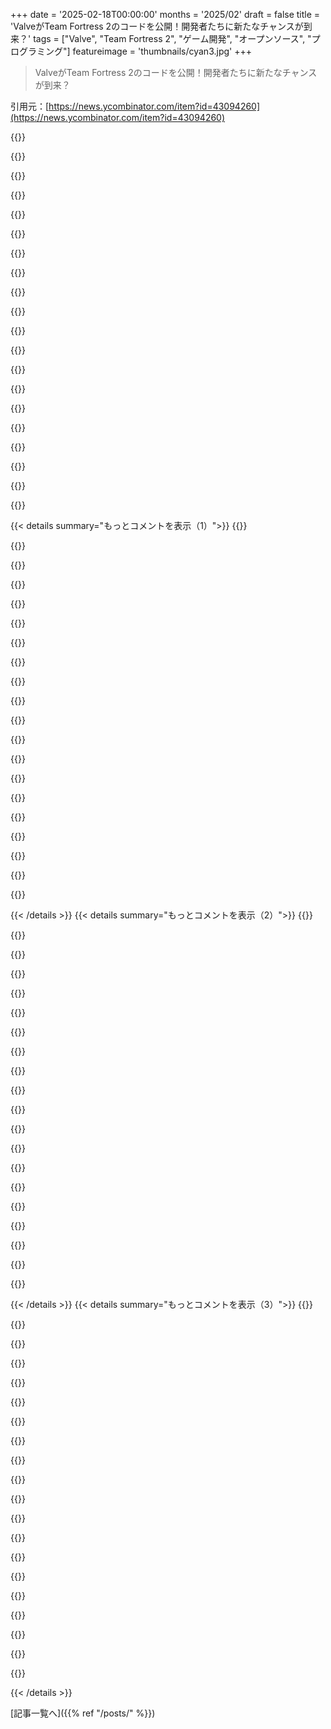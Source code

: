 +++
date = '2025-02-18T00:00:00'
months = '2025/02'
draft = false
title = 'ValveがTeam Fortress 2のコードを公開！開発者たちに新たなチャンスが到来？'
tags = ["Valve", "Team Fortress 2", "ゲーム開発", "オープンソース", "プログラミング"]
featureimage = 'thumbnails/cyan3.jpg'
+++

> ValveがTeam Fortress 2のコードを公開！開発者たちに新たなチャンスが到来？

引用元：[https://news.ycombinator.com/item?id=43094260](https://news.ycombinator.com/item?id=43094260)

{{<matomeQuote body="これはモッディングにはいいけど、誤解しないでね。これはまだクローズドソースのSourceエンジンの上にあるTF2特有のコードだから、新しいプラットフォームに移植するのは無理よ。Sourceを再実装するか、リークしたSourceコードと結びつける必要があるし、法的な問題もあるからね。" userName="jsheard" createdAt="2025-02-18T20:00:56" color="#785bff">}}

{{<matomeQuote body="Sourceをクローズにする理由が理解できないな。エンジンとしては面白くないし、今はO3DEやGodot、Wickedみたいな強力で扱いやすいオープンソースの代替が3つ以上ある。Sourceの開発に関わってきた人以外は興味ないだろう。GPLで公開すれば、インディーズからクリエイティブなプロジェクトが増えるはずなのに。" userName="klaussilveira" createdAt="2025-02-18T20:10:28" color="#785bff">}}

{{<matomeQuote body="最近のゲームエンジンは多くのサードパーティコードを使っているから、オープンソースにするのは手間だよ。特にSourceエンジンのバージョンはHavok物理を使ってるし。IdTechがオープンソースになったのはCarmackのおかげだろうけど、その時のコードは全部自社開発でPC専用だったからね。" userName="jsheard" createdAt="2025-02-18T20:17:42" color="">}}

{{<matomeQuote body="Idは、Doomのためにサードパーティのサウンドライブラリを使っていて、オープンソース版はLinuxポートを元にしてる。DOS用に戻すのは大変だった。DoomのWindowsポートはMicrosoftがやっていて、著作権の関係でリリースできなかった。Quakeの時はIdが自分たちでWindowsポートを作ったから、winquakeのソースコードを出せた。" userName="phire" createdAt="2025-02-18T20:40:29" color="">}}

{{<matomeQuote body="おもしろい話：Gabe Newellが元々のWinDoomポートを作ったんだよ。その後、Doom95を作ったチームも率いてた。" userName="tadfisher" createdAt="2025-02-18T21:02:13" color="">}}

{{<matomeQuote body="＞Microsoftがやったから著作権が移るのか？普通はお金を払った会社が権利を持つんじゃないの？" userName="stevage" createdAt="2025-02-18T20:44:06" color="">}}

{{<matomeQuote body="MicrosoftはIdに頼まれてDoomをポートしたんじゃなくて、Windows 95をDirectXで魅力的なゲームプラットフォームとして見せるために、自分たちのためにポートした。Doomエンジンをライセンスして、自分たちの変更を加えてDoom 95を発売したんだよ。おもしろいことに、DoomのWindowsポートはGabe Newellがやり始めたんだ。" userName="bitwize" createdAt="2025-02-18T20:59:59" color="#ff5733">}}

{{<matomeQuote body="それはMicrosoftとIdの契約内容によるかもね。" userName="nocman" createdAt="2025-02-18T20:52:03" color="">}}

{{<matomeQuote body="もしIdがMicrosoftにポートを依頼してたら、著作権はIdに属してたはず。でも、MicrosoftがDoomのソースコードをライセンスして自分たちでポートしたから、彼らの変更に関する著作権はMicrosoftに帰属するね。契約の詳細がどうなってたかはわからないけど。" userName="phire" createdAt="2025-02-18T22:18:22" color="#ff33a1">}}

{{<matomeQuote body="Ton RoosendaalがBlenderの起源について言ってたことを思い出した。彼は当時の雇用主にオープンソースにするよう説得するのがすごく大変だったけど、第三者のコードが邪魔にならなかったから助かったって。" userName="vanderZwan" createdAt="2025-02-19T09:19:49" color="">}}

{{<matomeQuote body="非公開のコードが混じってるのは理解できるけど、じゃあそのライセンスなしの部分をオープンソースにするのは何が問題なんだろうね。OSコミュニティが穴を埋めてくれるだろうしさ。" userName="ryandrake" createdAt="2025-02-19T05:09:12" color="">}}

{{<matomeQuote body="コードの構造によるかも。ライセンスされた部分が関数に散ってるかもしれないし、特定のNDA技術を隠すために整理が必要かも。もしそれが役立たないコードになるなら、管理層がリソース割くのは難しいよね。" userName="trinix912" createdAt="2025-02-19T12:17:39" color="">}}

{{<matomeQuote body="NDAの話は面白いね、それが理由かもしれない。" userName="lawlessone" createdAt="2025-02-18T23:02:50" color="">}}

{{<matomeQuote body="Sourceを閉じたままにする理由が分からないなぁ。面白いエンジンではないし、Havokとかライセンスされたミドルウェア使ってるしね。その辺を公開するのは法的に大変なのは理解できるけどさ。Source 2がもっと社内製の代替品で構成されれば、今後オープンソースになる可能性もあるかもね。" userName="kllrnohj" createdAt="2025-02-18T20:32:58" color="#ff33a1">}}

{{<matomeQuote body="Source 2の社内開発についてのリンクある？音響システムはオープンソースだし、物理エンジンはどうなってるのか気になるよね。オープンソースにした方がいいと思うけど、内部ワークフローを壊してまでやる理由がないのもわかる。" userName="fngjdflmdflg" createdAt="2025-02-18T21:44:39" color="">}}

{{<matomeQuote body="閉じてるメリットは確かにあるけど、外部ユーザーとの調整とか批判を気にしなくていいってのもあるよね。社内エンジンのワークフローって内部ネットワーク依存が強いから、全部公開するのは難しいと思う。" userName="MindSpunk" createdAt="2025-02-19T00:53:13" color="">}}

{{<matomeQuote body="Unrealは超大規模なエコシステムを持ってるから、Valveが競争するのはかなりハードル高いかも。技術力はあっても、そこに参入するのは全く別の市場かもしれない。" userName="TransAtlToonz" createdAt="2025-02-18T22:31:15" color="">}}

{{<matomeQuote body="Havokは特に置き換えるのが難しいよね。物理エンジンはケースごとに特別な取り扱いがあったりするから、置き換えたらゲームに致命的な問題が起きることもあるし。" userName="magicalhippo" createdAt="2025-02-18T21:34:02" color="#ff5733">}}

{{<matomeQuote body="ValveはFacepunchにSource 2のライセンスを与えてS&Boxを作らせてるみたいだね。ゲームエンジンとして公開するのはそこまでだな。" userName="Nition" createdAt="2025-02-18T21:48:40" color="">}}

{{<matomeQuote body="Source 2をいくつかのところに提供したって話は聞いたことあるよ。" userName="djmips" createdAt="2025-02-18T23:06:13" color="">}}

{{< details summary="もっとコメントを表示（1）">}}
{{<matomeQuote body="オープンソースにするとチートが増えるって返答が来るだろうけど、Sourceエンジンのソースコードは何度もリークされてるし、5分も探せば見つかるぞ。" userName="SXX" createdAt="2025-02-18T20:14:21" color="">}}

{{<matomeQuote body="あの人が言ってるのは、Godotが数億ドルの開発費がかかったゲームエンジンと比べられるってこと。あんまり他の人の意見を気にしない方がいいよ。" userName="doctorpangloss" createdAt="2025-02-18T20:16:52" color="">}}

{{<matomeQuote body="Source、古いしTF2向けの更新も2013年以降はないし、エンジンの完成度は比較するのにかなり低いよ。" userName="6SixTy" createdAt="2025-02-18T20:35:01" color="">}}

{{<matomeQuote body="お金をかけた開発とクオリティ、パフォーマンス、機能、互換性を同一視するのは無理がある。SourceがUnityやUnrealにどうやって比べられるんだ？メタバースに使えるもんでもない。" userName="KennyBlanken" createdAt="2025-02-18T21:25:56" color="#785bff">}}

{{<matomeQuote body="今、少なくともパワフルで使いやすいオープンソースの代替が3つ以上あるらしい（O3DE、Godot、Wicked）。Godotが2Dには向いてるけど3Dはどう？" userName="thaumasiotes" createdAt="2025-02-18T21:08:09" color="">}}

{{<matomeQuote body="Wickedは知らないけど、Godotでなら非写実的なスタイルを使った3Dゲームは十分作れるぞ。このショーリールを見てみ？" userName="SXX" createdAt="2025-02-18T21:21:51" color="">}}

{{<matomeQuote body="リークのことや、Source 1以来10年以上経ってること、Source2のレンダリングコードの大半は新しく書き直されてるから、もはやクローズドソースにする理由があるのか疑問だ。" userName="progbits" createdAt="2025-02-18T20:18:59" color="#38d3d3">}}

{{<matomeQuote body="もちろん「秘密のソース」はいつもある。CryTekが実装についての論文を出してた時期もあったけど、今はそうじゃない。" userName="bayindirh" createdAt="2025-02-18T20:39:54" color="">}}

{{<matomeQuote body="ライセンスを取得しないとソースは手に入らないんだよね。ライセンス料を払うことで、そのソースを共有しないことにも同意することになる。IDのエンジンはいつも”世界で最も高価なXcopy”と呼ばれる。ソースを得ても、共有できないんだ。関連ページを見てみて：<br>https://dev.epicgames.com/documentation/en-us/unreal-engine/...<br>このページは、Unreal Engineのソースコードをダウンロードする手順を詳細に説明しているんだ。" userName="bayindirh" createdAt="2025-02-18T21:45:58" color="">}}

{{<matomeQuote body="UE4/UE5のソースコードはライセンスのもとでしか手に入らないけど、そのライセンス取得のハードルはめちゃくちゃ低い。GitHubアカウントをつなげてEULAをクリックするだけで、大半のソースコードが無料で手に入るんだ。NDAで隠されているコンソール部分もあるけど、PCのコードはほぼ丸見えだよ。" userName="jsheard" createdAt="2025-02-18T21:53:23" color="#785bff">}}

{{<matomeQuote body="でも、それはソースが利用できるだけで、フリーソフトではないよね？ただの飲み物代のように無料ってことだよ。“EULAをクリック”が大きな問題だね。" userName="bayindirh" createdAt="2025-02-18T21:57:42" color="">}}

{{<matomeQuote body="いるよ。ただ“LAN”って言葉はあんまり当てはまらなくなったね。最近のゲームは実際のLANプレイオプションが少ないから。モダンタイトルだと、同じ部屋にいるPCやコンソールが全てリモートサーバーに接続してるし。少なくとも、インターネット接続は昔より良くなったけど。" userName="jsheard" createdAt="2025-02-18T21:21:15" color="">}}

{{<matomeQuote body="ValveがSourceからSource 2に移行して十年以上経ったのに、なんでソースがクローズソースのままなのかいまいち分からない。基本的なオーバーラップがあるからかな。それともゲームのソースをリリースすることには安心感があるのかな？" userName="johnnyanmac" createdAt="2025-02-18T20:15:35" color="">}}

{{<matomeQuote body="ValveがSource 2に移って十年以上経ったってのは関係ないと思う。だってSource 2を開放する理由も同じだもん。ゲームコードを非公開にしておく価値ってあるの？考えられるのはa)アンチチート、b)NDAに縛られた3rdパーティコード、c)会社独自の重要な秘密ソースの保護だね。a)とb)はコードのその部分をリリースしないだけで解決できるし、c)はどうでもいい話。競合はバイナリを逆コンパイルしてプロプライエタリアルゴリズムを再現できるからね。" userName="EMIRELADERO" createdAt="2025-02-18T20:24:26" color="#38d3d3">}}

{{<matomeQuote body="b)については、3rdパーティが著作権をどれだけ厳格に守りたいか次第で難しくなるかも。Google vs Oracleの件は、変形的だったから解決されたし、クラスや関数の宣言が著作権的に微小すぎるってわけではなかったから。だから、もし3rdパーティのヘッダーも残せないなら、たくさんの関数呼び出しを意味をつなげるしかないね。" userName="LegionMammal978" createdAt="2025-02-18T20:31:01" color="">}}

{{<matomeQuote body="Sourceエンジンはもう時代遅れだし、ValveはCSGOの利益を使ってGoDotやBevyといったオープンソースエンジンの再構築に投資すべきだね。Sourceエンジンの漏洩版をダウンロードしたことがあるけど、本当にひどすぎて笑ってしまった。確か6か月ぐらいの遅れがあったと思うけど、それでもGabe Newell自身による何年にもわたるコミュニティへのティーザーがあったのにHLの続編がまるでヴェイパーウェアになっちゃうのも納得だよ。" userName="xyst" createdAt="2025-02-18T21:27:17" color="#785bff">}}

{{<matomeQuote body="サーバー側でTF2を改造してたからめっちゃ嬉しい！IDAでバイナリを分析するのに無限に時間使ったけど、これからはGithub開くだけで済むってことだね。新機能やバグ修正が進むのは間違いない。TF2のソースコードが二回も漏れたのに、やっとこの時が来たって感じ。コミュニティの支援はすごいし、ゲームのクローンも作られたことがあるし、期待できるよ！" userName="sevenf0ur" createdAt="2025-02-18T21:45:01" color="#785bff">}}

{{<matomeQuote body="TF2 Classicにとって良いニュースであることを願ってる。<br>編集：TF2CのDiscordからのお知らせ：<br>”今後の情報は追って知らせるけど、Team Fortress 2のコードが公開されたことで、TF2 Classicをすぐに起動できなくなるかも。今は法的にその開発を進める準備中だけど、プレイするにはSource SDK Base 2013 Multiplayerの“previous2021”βブランチに切り替えてね。”" userName="Lammy" createdAt="2025-02-18T20:26:36" color="#45d325">}}

{{<matomeQuote body="オリジナルゲームの派生作品がOKとされて、Steamで新作としてリリースできる道が開けたのは、TF2 Classicの未来に明るい希望を持たせるね。" userName="__turbobrew__" createdAt="2025-02-18T20:36:22" color="#45d325">}}

{{<matomeQuote body="公式ページはここだよ：<br>https://tf2classic.com/<br>それと、Wikipediaも：<br>https://en.wikipedia.org/wiki/Team_Fortress_2" userName="rrr_oh_man" createdAt="2025-02-19T14:20:34" color="">}}


{{< /details >}}
{{< details summary="もっとコメントを表示（2）">}}
{{<matomeQuote body="おお！昔のTF2のアップデートみたいなランディングページを作ってショート動画も作ってるってさ。すごい情熱だね！チームの規模も驚き！" userName="lelandfe" createdAt="2025-02-19T15:23:06" color="#ff5c5c">}}

{{<matomeQuote body="良いね！昔360でのTF2プレイが多かったから、TF2 Classicはアップデートがあったらこんな感じかって思えるよ（笑）。<br>特にJump Pad PDAが気に入ってて、エンジニアの新しい選択肢として使えるのが楽しい。詳細はここで確認できるよ：<br>https://wiki.tf2classic.com/wiki/Jump_Pads<br>テレポーターが無駄な時に役立つから、Spyに悩まされてる時にも良い！" userName="Lammy" createdAt="2025-02-19T17:00:10" color="#45d325">}}

{{<matomeQuote body="ゲーム名が「Frog Fortress 2」に変更されたみたい。" userName="pie_flavor" createdAt="2025-02-18T20:50:48" color="">}}

{{<matomeQuote body="公式TF2と区別するために、名前を変えたのかな？" userName="jsheard" createdAt="2025-02-18T21:17:56" color="">}}

{{<matomeQuote body="これは内部ネタっぽいね。コミッターを見ればわかるよ（笑）。俺たちの仲間は蛙とグラフィックプログラミングが相性抜群だ！" userName="Pannoniae" createdAt="2025-02-18T23:45:54" color="">}}

{{<matomeQuote body="公式のブログポストはここだよ: https://www.teamfortress.com/post.php?id=238809<br>他のSourceエンジンの最近のアップデートのリンクもあるよ" userName="pityJuke" createdAt="2025-02-18T20:21:02" color="">}}

{{<matomeQuote body="え、こんなのHacker Newsに出るとは思わなかった！ずっと待ってたし、Valveならもっと早くこういうことしてたはず。このゲームを“最後”のセレブレーションアップデートとしてリリースすればいいのに、Vulkanに移植して、コードベースをオープンソースにしちゃうとか。これがTF2の終わりの始まりか、始まりの終わりかは分からんけど、以前のリークとは違ってこれは大ニュースだね。" userName="beeflet" createdAt="2025-02-18T20:27:49" color="#785bff">}}

{{<matomeQuote body="終わりの始まりなんて言ってるけど、もう何年も前から終わってるよ。コミュニティに引き継ぐべきだし、それが正解！TF2のチームは今はほんとに少人数だろうし、18年も経ってるんだから、開発を外注するのが正しいよ。" userName="HaZeust" createdAt="2025-02-18T21:31:19" color="">}}

{{<matomeQuote body="チームが少ないって、ほんとに楽観的すぎるよ。実際は2人くらいじゃないかな。" userName="Starlevel004" createdAt="2025-02-18T21:47:58" color="">}}

{{<matomeQuote body="実際、バイナリでの二桁だもんね。" userName="ssalazar" createdAt="2025-02-19T01:22:26" color="">}}

{{<matomeQuote body="キーボードの前にいる人を数えたら、二桁以上だよ！" userName="beeflet" createdAt="2025-02-18T22:10:53" color="">}}

{{<matomeQuote body="TF2のチームは、長い間一人だったって有名だからね。" userName="skupig" createdAt="2025-02-18T21:51:23" color="">}}

{{<matomeQuote body="その人はできる限りのことを頑張ったけど、一人には無理だったよ。" userName="sophacles" createdAt="2025-02-18T22:19:58" color="">}}

{{<matomeQuote body="90年代にはiDがDoomを作って、それで数年お金を稼いでからソースコードを公開したんだよね。クエイクでも同じことをやって、だからValveみたいな会社が今もある。彼らの初期のゲームではDoomやQuakeの改造したエンジンを使ってたし、Valveはその25年以上続く伝統を引き継いでる。今でも新しいDoomマップを作って遊んでる人がいるし、2050年代以降も何らかの形でTF2を遊んでるかもしれないね。" userName="subjectsigma" createdAt="2025-02-19T12:35:30" color="#ff5733">}}

{{<matomeQuote body="iDがQuakeのコードを公開するのに3年しかかからなかったのが気になるね。" userName="hx8" createdAt="2025-02-19T14:30:13" color="">}}

{{<matomeQuote body="Portalのセリフだよ。最終戦でGLaDOSが解体される時にパニックになって出てくるんだ。" userName="Rooster61" createdAt="2025-02-19T14:59:39" color="#ff33a1">}}

{{<matomeQuote body="たぶん、Scoutとかへの言及だと思うよ。" userName="reportgunner" createdAt="2025-02-19T09:12:05" color="">}}

{{<matomeQuote body="これがHNに載るのは予想通りだよね。" userName="guy234" createdAt="2025-02-20T05:44:25" color="">}}

{{<matomeQuote body="64ビットMac用に再コンパイルする前にソースコードを公開したってことは、ValveはAppleとビジネスをやるのが優しくないと思ってるってことだよ。それもAppleがゲーム開発者をApp Storeに縛りつけようとしてるから仕方ない。" userName="foxandmouse" createdAt="2025-02-18T20:14:44" color="">}}

{{<matomeQuote body="Mac向けにゲームを書くのは大変だろうね。標準じゃないCPUアーキテクチャや独自のグラフィックスAPI、多くは高解像度の埋め込みスクリーンを持っていて、GPUも”良い”レベルだし。Appleが中くらいのTomb Raider 2グラフィックスを発表した時、ゲーム開発者にとってあまり期待できない内容だったよ。ユーザーがMacを持てるなら、コンソールも買えたんじゃないかな。ゲーム会社はMacよりもSnapdragon向けにリコンパイルすると思うよ。" userName="jeroenhd" createdAt="2025-02-19T08:59:01" color="#ff33a1">}}


{{< /details >}}
{{< details summary="もっとコメントを表示（3）">}}
{{<matomeQuote body="＞Linuxには似たような問題があって、それが理由でLinuxでゲームをプレイする方法はエミュレートされたWindows環境でプレイすること。これについても見てみてね。Win32はLinuxでは唯一の安定したABIだよ。" userName="andai" createdAt="2025-02-19T16:16:45" color="">}}

{{<matomeQuote body="Steam Linux Runtimeで安定させてほしいな。これはFlatpakのラッパーみたいなもんだから。" userName="Vilian" createdAt="2025-02-25T12:43:06" color="">}}

{{<matomeQuote body="ゲーム業界のインタビューで聞いたけど、Appleは昔はゲーム会社に対して敵対的だったみたい。でも、iPhoneのApp Storeで少しは和らいだ感じ。Microsoftはデベロッパーに多額の投資をして、結果的にPCゲームの独占を手にしたんだ。" userName="ender341341" createdAt="2025-02-18T20:35:17" color="#ff33a1">}}

{{<matomeQuote body="Microsoftがデベロッパーに“接待”しただけだとは思わないな。ゲーム用のツールやAPIに多額の投資をして、最終的には自社のゲーム機に繋がったんだ。90年代半ばから他にこの分野に注力していた会社はなくて、自然に独占したってことだ。Steamも同じ理由で成功したんだよ。" userName="imiric" createdAt="2025-02-18T21:36:00" color="#38d3d3">}}

{{<matomeQuote body="Microsoftにこれといった評価は与えたくないな。歴史的に見ても、管理側がWindowsをゲームプラットフォームとして見捨ててたし、最初のDirectXプロジェクトも支援されてなかった。DirectXの初期のエンジニアたちの情熱がなかったら、今のゲームランドスケープは大きく変わっていたはずだ。" userName="madrox" createdAt="2025-02-18T22:38:26" color="">}}

{{<matomeQuote body="そのレポートは読みたいな、もし共有できるなら。とはいえ、Microsoftの30年以上のサポートがたった3人の社員のおかげだとは思えないよ。彼らが達成したことと今の地位は、会社の長期的な戦略の結果だと思う。" userName="imiric" createdAt="2025-02-18T23:56:29" color="#ff33a1">}}

{{<matomeQuote body="30年間、競争相手をつぶそうとしてきたことも忘れちゃいけないね。" userName="Vilian" createdAt="2025-02-19T06:32:11" color="">}}

{{<matomeQuote body="DirectXのWikipediaページにその情報載ってるよ。実際、DirectXが受け入れられたことで、Microsoftも姿勢を変えたんだ。ただ、初期の3人のエンジニアが頑張ったのが大きいんだよ。" userName="madrox" createdAt="2025-02-19T18:51:30" color="#ff33a1">}}

{{<matomeQuote body="少なくともMicrosoftはこれらの開発者を解雇しなかったし、DirectXの開発をやめるよう強制はしなかった。だから誰かにはクレジットが与えられるべきだよ、たとえ上層部じゃなくてもね。" userName="softawre" createdAt="2025-02-19T16:40:09" color="">}}

{{<matomeQuote body="そうだよ。DirectXってもう25年から30年くらい前の話だよね？" userName="thefz" createdAt="2025-02-18T22:30:13" color="">}}

{{<matomeQuote body="今じゃないみたいだよ。Game Porting Toolkit 2が出て、Macでのゲームが増えそうだね。開発者がどれだけ頑張るか次第だけど、Appleのハードウェアがいいし、ゲームのポートも簡単だから、Macゲームが増えると思う。" userName="foxandmouse" createdAt="2025-02-18T20:42:41" color="">}}

{{<matomeQuote body="Game Porting Toolkitって、開発者はDirectX翻訳レイヤーを評価目的でしか使えないって変なライセンスがあるよね。エンドユーザーはWindowsゲームを動かせるけど、開発者は自分たちのポートを作っちゃダメで、やっぱりMetalにちゃんと移植しないといけないって感じ。" userName="jsheard" createdAt="2025-02-18T20:51:51" color="">}}

{{<matomeQuote body="Apple Arcadeの開発者の経験を考えると期待はできないね。Appleはゲームにあまり関心がないか、ゲーム開発者を惹きつける環境を作れない。ゲームポーティングツールキットがあっても無駄。iPhoneはモバイルゲームがたくさん出るけど、Macにはその余裕がないんだよね。" userName="AlexandrB" createdAt="2025-02-18T20:59:15" color="#ff5733">}}

{{<matomeQuote body="記事によれば、公式TF2サイトでの発表には、<br>＞”私たちは、64ビットバイナリサポート、スケーラブルHUD/UI、予測修正、他の多くの改善を加えた大規模な更新を行います！”ということが書かれている。それなりに進展があるみたい。" userName="dundarious" createdAt="2025-02-19T03:24:48" color="#ff5733">}}

{{<matomeQuote body="Rosettaが他の互換レイヤーと同じように潰されるまでは安心できないよね。" userName="Vilian" createdAt="2025-02-19T06:33:22" color="">}}

{{<matomeQuote body="Macユーザーは1.4%で、Linuxより25%少ないんだ。それでも意外に多いとは思う。でも互換性のあるゲームがなければSteamをインストールする理由はほとんどない。Appleは最近ゲームに優しくなったばかりだから、20年前のゲームを移植しようとするのはまあ理解できる。" userName="bearjaws" createdAt="2025-02-18T20:49:46" color="">}}

{{<matomeQuote body="当たり前のことだけど、これはSteamのユーザーの中での割合ね。Macは1.4%、Linuxは2.06%だよ。" userName="isametry" createdAt="2025-02-18T21:14:31" color="">}}

{{<matomeQuote body="＞互換性のあるゲームがないと<br>Steamで持ってるゲームの約30%はMacで動くよ。開発が難しいプラットフォームなのに、意外に多いと思う。とはいえ、CoDとかLoLみたいなメインストリームゲームは少ないけどね。" userName="Kovah" createdAt="2025-02-18T21:00:55" color="">}}

{{<matomeQuote body="ハードウェア能力に基づいて推測してるのかな。そうだとしても、開発者がゲームをMacに移植しても、だんだん互換性がなくなるよ。更新が止まるゲームも多いし、みんなが新しいmacOSに合わせて維持する努力をするのを期待してはいけない。32ビットx86用に作られたゲームがMacでプレイできなくなってるのが多いから、将来的にはRosettaが無くなってさらにゲームへのアクセスが失われるよ。" userName="Rohansi" createdAt="2025-02-19T01:47:40" color="">}}

{{<matomeQuote body="steamdeckはlinuxで動いてるから、そのうちLinux用のゲームが互換性を持つようになる。もしかしたらPCゲーマーもWindowsなしで済む時代が来るかも。でも鶏と卵の問題かもしれない。" userName="weaksauce" createdAt="2025-02-19T01:51:06" color="">}}


{{< /details >}}


[記事一覧へ]({{% ref "/posts/" %}})
